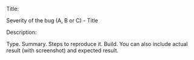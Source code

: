 Title: 

Severity of the bug (A, B or C) - Title



Description:

Type.
Summary.
Steps to reproduce it.
Build.
You can also include actual result (with screenshot) and expected result.

